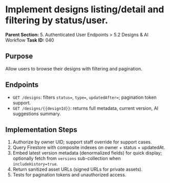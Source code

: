 # Implement designs listing/detail and filtering by status/user.

**Parent Section:** 5. Authenticated User Endpoints > 5.2 Designs & AI Workflow
**Task ID:** 040

## Purpose
Allow users to browse their designs with filtering and pagination.

## Endpoints
- `GET /designs`: filters `status=`, `type=`, `updatedAfter=`; pagination token support.
- `GET /designs/{{designId}}`: returns full metadata, current version, AI suggestions summary.

## Implementation Steps
1. Authorize by owner UID; support staff override for support cases.
2. Query Firestore with composite indexes on owner + status + updatedAt.
3. Embed latest version metadata (denormalized fields) for quick display; optionally fetch from `versions` sub-collection when `includeHistory=true`.
4. Return sanitized asset URLs (signed URLs for private assets).
5. Tests for pagination tokens and unauthorized access.
